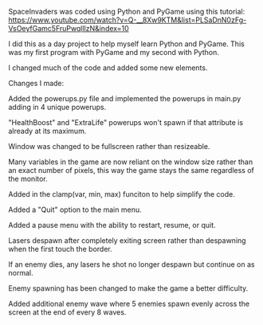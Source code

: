 SpaceInvaders was coded using Python and PyGame using this tutorial: https://www.youtube.com/watch?v=Q-__8Xw9KTM&list=PLSaDnN0zFg-VsOeyfGamc5FruPwqlllzN&index=10

I did this as a day project to help myself learn Python and PyGame. This was my first program with PyGame and my second with Python.

I changed much of the code and added some new elements.


Changes I made:

Added the powerups.py file and implemented the powerups in main.py adding in 4 unique powerups.

"HealthBoost" and "ExtraLife" powerups won't spawn if that attribute is already at its maximum.

Window was changed to be fullscreen rather than resizeable.

Many variables in the game are now reliant on the window size rather than an exact number of pixels, this way the game stays the same regardless of the monitor.

Added in the clamp(var, min, max) funciton to help simplify the code.

Added a "Quit" option to the main menu.

Added a pause menu with the ability to restart, resume, or quit.

Lasers despawn after completely exiting screen rather than despawning when the first touch the border.

If an enemy dies, any lasers he shot no longer despawn but continue on as normal.

Enemy spawning has been changed to make the game a better difficulty.

Added additional enemy wave where 5 enemies spawn evenly across the screen at the end of every 8 waves.
